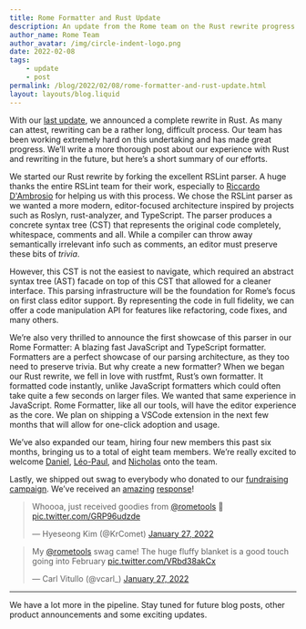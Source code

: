```yaml
---
title: Rome Formatter and Rust Update
description: An update from the Rome team on the Rust rewrite progress
author_name: Rome Team
author_avatar: /img/circle-indent-logo.png
date: 2022-02-08
tags:
	- update
	- post
permalink: /blog/2022/02/08/rome-formatter-and-rust-update.html
layout: layouts/blog.liquid
---
```


With our [last update](https://rome.tools/blog/2021/09/21/rome-will-be-rewritten-in-rust), we announced a complete rewrite in Rust. As many can attest, rewriting can be a rather long, difficult process. Our team has been working extremely hard on this undertaking and has made great progress. We’ll write a more thorough post about our experience with Rust and rewriting in the future, but here’s a short summary of our efforts.

<!-- DESCRIPTION_END -->

We started our Rust rewrite by forking the excellent RSLint parser. A huge thanks the entire RSLint team for their work, especially to [Riccardo D'Ambrosio](https://github.com/RDambrosio016) for helping us with this process. We chose the RSLint parser as we wanted a more modern, editor-focused architecture inspired by projects such as Roslyn, rust-analyzer, and TypeScript. The parser produces a concrete syntax tree (CST) that represents the original code completely, whitespace, comments and all. While a compiler can throw away semantically irrelevant info such as comments, an editor must preserve these bits of *trivia*.

However, this CST is not the easiest to navigate, which required an abstract syntax tree (AST) facade on top of this CST that allowed for a cleaner interface. This parsing infrastructure will be the foundation for Rome’s focus on first class editor support. By representing the code in full fidelity, we can offer a code manipulation API for features like refactoring, code fixes, and many others.

We’re also very thrilled to announce the first showcase of this parser in our Rome Formatter: A blazing fast JavaScript and TypeScript formatter. Formatters are a perfect showcase of our parsing architecture, as they too need to preserve trivia. But why create a new formatter? When we began our Rust rewrite, we fell in love with rustfmt, Rust’s own formatter. It formatted code instantly, unlike JavaScript formatters which could often take quite a few seconds on larger files. We wanted that same experience in JavaScript. Rome Formatter, like all our tools, will have the editor experience as the core. We plan on shipping a VSCode extension in the next few months that will allow for one-click adoption and usage.

We’ve also expanded our team, hiring four new members this past six months, bringing us to a total of eight team members. We’re really excited to welcome [Daniel](https://github.com/xunilrj), [Léo-Paul](https://github.com/leops), and [Nicholas](https://github.com/NicholasLYang) onto the team.

Lastly, we shipped out swag to everybody who donated to our [fundraising campaign](https://rome.tools/funding/). We’ve received an [amazing](https://twitter.com/KrComet/status/1486556451011444737) [response](https://twitter.com/vcarl_/status/1486723806269874177)!

<blockquote class="twitter-tweet"><p lang="en" dir="ltr">Whoooa, just received goodies from <a href="https://twitter.com/rometools?ref_src=twsrc%5Etfw">@rometools</a> 🤩 <a href="https://t.co/GRP96udzde">pic.twitter.com/GRP96udzde</a></p>&mdash; Hyeseong Kim (@KrComet) <a href="https://twitter.com/KrComet/status/1486556451011444737?ref_src=twsrc%5Etfw">January 27, 2022</a></blockquote>

<blockquote class="twitter-tweet"><p lang="en" dir="ltr">My <a href="https://twitter.com/rometools?ref_src=twsrc%5Etfw">@rometools</a> swag came! The huge fluffy blanket is a good touch going into February <a href="https://t.co/VRbd38akCx">pic.twitter.com/VRbd38akCx</a></p>&mdash; Carl Vitullo (@vcarl_) <a href="https://twitter.com/vcarl_/status/1486723806269874177?ref_src=twsrc%5Etfw">January 27, 2022</a></blockquote>



---

We have a lot more in the pipeline. Stay tuned for future blog posts, other product announcements and some exciting updates.

<script async src="https://platform.twitter.com/widgets.js" charset="utf-8"></script>
